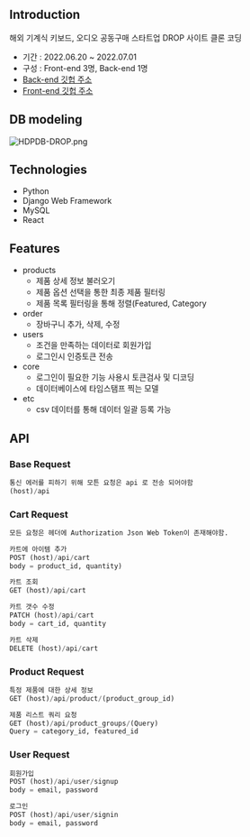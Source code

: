 ## Introduction

해외 기계식 키보드, 오디오 공동구매 스타트업 DROP 사이트 클론 코딩

- 기간 : 2022.06.20 ~ 2022.07.01
- 구성 : Front-end 3명, Back-end 1명
- [Back-end 깃헙 주소](https://github.com/wecode-bootcamp-korea/34-1st-HDPDB-backend)
- [Front-end 깃헙 주소](https://github.com/wecode-bootcamp-korea/34-1st-HDPDB-frontend)

## DB modeling

![HDPDB-DROP.png](https://user-images.githubusercontent.com/104124384/176837849-9250f078-fe2f-424c-bf95-5f36421a3869.png)

## Technologies

- Python
- Django Web Framework
- MySQL
- React

## Features

- products
    - 제품 상세 정보 불러오기
    - 제품 옵션 선택을 통한 최종 제품 필터링
    - 제품 목록 필터링을 통해 정렬(Featured, Category
- order
    - 장바구니 추가, 삭제, 수정
- users
    - 조건을 만족하는 데이터로 회원가입
    - 로그인시 인증토큰 전송
- core
    - 로그인이 필요한 기능 사용시 토큰검사 및 디코딩
    - 데이터베이스에 타임스탬프 찍는 모델
- etc
    - csv 데이터를 통해 데이터 일괄 등록 가능

## API

### Base Request

```python
통신 에러를 피하기 위해 모튼 요청은 api 로 전송 되어야함
(host)/api
```

### Cart Request

```python
모든 요청은 헤더에 Authorization Json Web Token이 존재해야함.

카트에 아이템 추가
POST (host)/api/cart
body = product_id, quantity)

카트 조회
GET (host)/api/cart

카트 갯수 수정
PATCH (host)/api/cart
body = cart_id, quantity

카트 삭제
DELETE (host)/api/cart
```

### Product Request

```python
특정 제품에 대한 상세 정보
GET (host)/api/product/(product_group_id)

제품 리스트 쿼리 요청
GET (host)/api/product_groups/(Query)
Query = category_id, featured_id
```

### User Request
```python
회원가입
POST (host)/api/user/signup
body = email, password

로그인
POST (host)/api/user/signin
body = email, password
```
